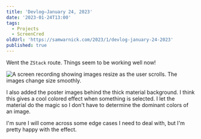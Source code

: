 ```yaml
---
title: 'Devlog—January 24, 2023'
date: '2023-01-24T13:00'
tags:
  - Projects
  - ScreenCred
oldUrl: 'https://samwarnick.com/2023/1/devlog-january-24-2023'
published: true
---
```


Went the `ZStack` route. Things seem to be working well now!

![A screen recording showing images resize as the user scrolls. The images change size smoothly.](https://samwarnick.com/media/2023-01-24-smooth-resize.gif "Much better!")

I also added the poster images behind the thick material background. I think this gives a cool colored effect when something is selected. I let the material do the magic so I don't have to determine the dominant colors of an image.

I'm sure I will come across some edge cases I need to deal with, but I'm pretty happy with the effect.
